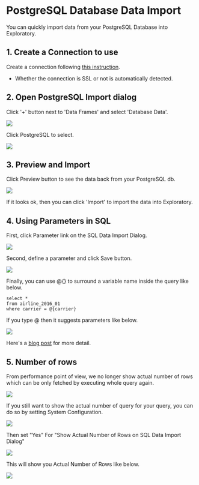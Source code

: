 # PostgreSQL Database Data Import

You can quickly import data from your PostgreSQL Database into Exploratory.

## 1. Create a Connection to use

Create a connection following [this instruction](https://docs.exploratory.io/data_import/database-data/connection).

* Whether the connection is SSL or not is automatically detected.

## 2. Open PostgreSQL Import dialog

Click '+' button next to 'Data Frames' and select 'Database Data'.

![](images/import-database.png)

Click PostgreSQL to select.

![](images/postgres-dialog.png)


## 3. Preview and Import

Click Preview button to see the data back from your PostgreSQL db.

![](images/import-postgres-dialog.png)

If it looks ok, then you can click 'Import' to import the data into Exploratory.


## 4. Using Parameters in SQL

First, click Parameter link on the SQL Data Import Dialog.

![](images/add_parameter.png)

Second, define a parameter and click Save button.

![](images/define_parameter.png)

Finally, you can use @{} to surround a variable name inside the query like below.

  ```
  select *
  from airline_2016_01
  where carrier = @{carrier}
  ```
  
  If you type @ then it suggests parameters like below.
  
  ![](images/insert_param_in_query.png)


Here's a [blog post](https://exploratory.io/note/kanaugust/An-Introduction-to-Parameter-in-Exploratory-WCO4Vgn7HJ) for more detail.

## 5. Number of rows

From performance point of view, we no longer show actual number of rows which can be only fetched by executing whole query again.

![](images/sql_number_of_rows.png)

If you still want to show the actual number of query for your query, you can do so by setting System Configuration.

![](images/num_of_rows_config_menu.png)

Then set "Yes" For "Show Actual Number of Rows on SQL Data Import Dialog"

![](images/num_of_rows_config.png)

This will show you Actual Number of Rows like below.

![](images/actual_num_of_rows.png)

